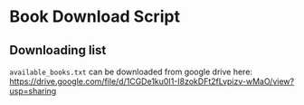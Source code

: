 # Book Download Script
## Downloading list
`available_books.txt` can be downloaded from google drive here:
https://drive.google.com/file/d/1CGDe1ku0I1-I8zokDFt2fLvpizv-wMaO/view?usp=sharing
